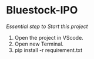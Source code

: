 # Bluestock-IPO

*Essential step to Start this project*

1. Open the project in VScode.
2. Open new Terminal.
3. pip install -r requirement.txt
   
